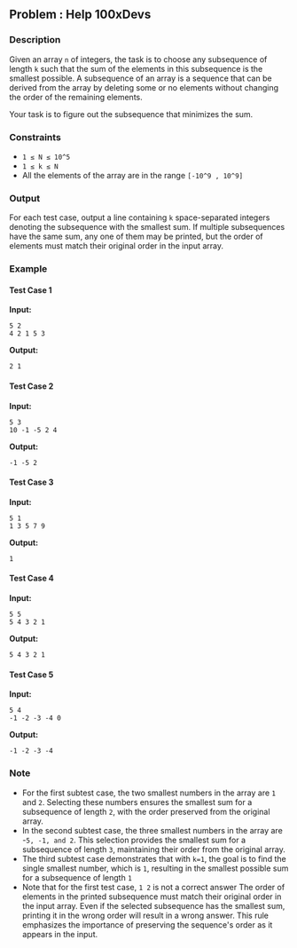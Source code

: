## Problem : Help 100xDevs

### Description
Given an array `n`
of integers, the task is to choose any subsequence of length `k`
such that the sum of the elements in this subsequence is the smallest possible. A subsequence of an array is a sequence that can be derived from the array by deleting some or no elements without changing the order of the remaining elements.

Your task is to figure out the subsequence that minimizes the sum.


### Constraints
- `1 ≤ N ≤ 10^5`
- `1 ≤ k ≤ N`
-  All the elements of the array are in the range `[-10^9 , 10^9]`

### Output
For each test case, output a line containing `k` space-separated integers denoting the subsequence with the smallest sum. If multiple subsequences have the same sum, any one of them may be printed, but the order of elements must match their original order in the input array.

### Example

#### Test Case 1

**Input:**
```
5 2
4 2 1 5 3
```

**Output:**
```
2 1
```

#### Test Case 2

**Input:**
```
5 3
10 -1 -5 2 4
```

**Output:**
```
-1 -5 2
```

#### Test Case 3

**Input:**
```
5 1
1 3 5 7 9
```

**Output:**
```
1
```

#### Test Case 4

**Input:**
```
5 5
5 4 3 2 1
```

**Output:**
```
5 4 3 2 1
```

#### Test Case 5

**Input:**
```
5 4
-1 -2 -3 -4 0
```

**Output:**
```
-1 -2 -3 -4
```

### Note
- For the first subtest case, the two smallest numbers in the array are `1` and `2`. Selecting these numbers ensures the smallest sum for a subsequence of length `2`, with the order preserved from the original array.
- In the second subtest case, the three smallest numbers in the array are -`5, -1, and 2`. This selection provides the smallest sum for a subsequence of length `3`, maintaining their order from the original array.
- The third subtest case demonstrates that with `k=1`, the goal is to find the single smallest number, which is `1`, resulting in the smallest possible sum for a subsequence of length `1`
- Note that for the first test case, `1 2` is not a correct answer
The order of elements in the printed subsequence must match their original order in the input array. Even if the selected subsequence has the smallest sum, printing it in the wrong order will result in a wrong answer. This rule emphasizes the importance of preserving the sequence's order as it appears in the input.

